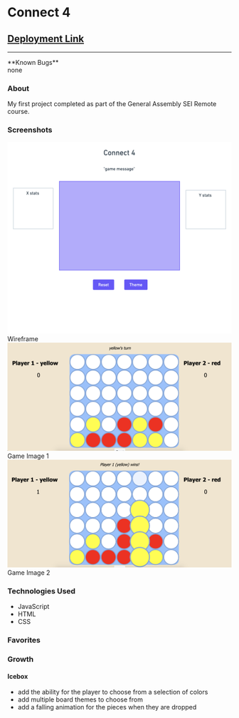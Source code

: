 # Connect 4

## [Deployment Link](https://opconnect4.surge.sh)
<hr>
**Known Bugs**
<br>
none

### About
My first project completed as part of the General Assembly SEI Remote course.

### Screenshots
<img src="./images/wireframe.png" />
Wireframe

<img src="./images/screenshot3.png" />
Game Image 1

<img src="./images/screenshot2.png" />
Game Image 2

### Technologies Used
* JavaScript
* HTML
* CSS

### Favorites

### Growth

#### Icebox
- add the ability for the player to choose from a selection of colors
- add multiple board themes to choose from
- add a falling animation for the pieces when they are dropped

